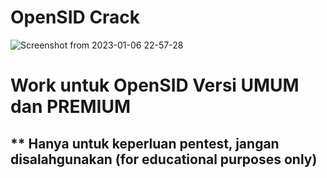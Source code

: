 # OpenSID Crack
![Screenshot from 2023-01-06 22-57-28](https://user-images.githubusercontent.com/32443765/211115151-ae676321-204e-441a-bfa0-7553bbb8954f.png)


# Work untuk OpenSID Versi UMUM dan PREMIUM 
## ** Hanya untuk keperluan pentest, jangan disalahgunakan (for educational purposes only)
